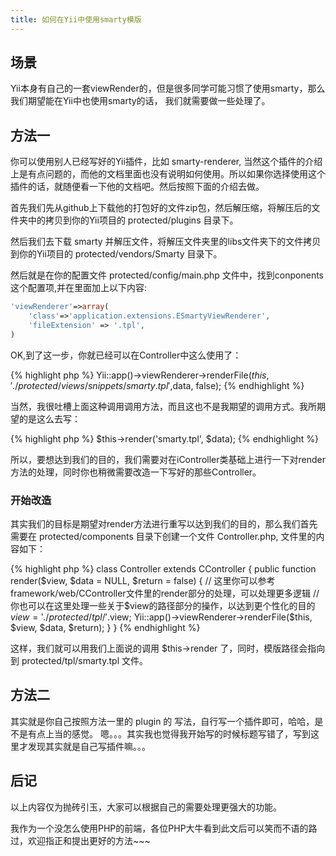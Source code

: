```yaml
---
title: 如何在Yii中使用smarty模版
---
```


## 场景

Yii本身有自己的一套viewRender的，但是很多同学可能习惯了使用smarty，那么我们期望能在Yii中也使用smarty的话， 我们就需要做一些处理了。

## 方法一

你可以使用别人已经写好的Yii插件，比如 smarty-renderer, 当然这个插件的介绍上是有点问题的，而他的文档里面也没有说明如何使用。所以如果你选择使用这个插件的话，就随便看一下他的文档吧。然后按照下面的介绍去做。

首先我们先从github上下载他的打包好的文件zip包，然后解压缩，将解压后的文件夹中的拷贝到你的Yii项目的 protected/plugins 目录下。

然后我们去下载 smarty 并解压文件，将解压文件夹里的libs文件夹下的文件拷贝到你的Yii项目的 protected/vendors/Smarty 目录下。

然后就是在你的配置文件 protected/config/main.php 文件中，找到conponents 这个配置项,并在里面加上以下内容:

```php
'viewRenderer'=>array(
    'class'=>'application.extensions.ESmartyViewRenderer',
    'fileExtension' => '.tpl',
)
```

OK,到了这一步，你就已经可以在Controller中这么使用了：

{% highlight php %}
Yii::app()->viewRenderer->renderFile($this,'./protected/views/snippets/smarty.tpl',$data, false);
{% endhighlight %}

当然，我很吐槽上面这种调用调用方法，而且这也不是我期望的调用方式。我所期望的是这么去写：

{% highlight php %}
$this->render('smarty.tpl', $data);
{% endhighlight %}

所以，要想达到我们的目的，我们需要对在iController类基础上进行一下对render方法的处理，同时你也稍微需要改造一下写好的那些Controller。

### 开始改造

其实我们的目标是期望对render方法进行重写以达到我们的目的，那么我们首先需要在 protected/components 目录下创建一个文件 Controller.php, 文件里的内容如下：

{% highlight php %}
class Controller extends CController
{
    public function render($view, $data = NULL, $return = false)
    {
        // 这里你可以参考 framework/web/CController文件里的render部分的处理，可以处理更多逻辑
        // 你也可以在这里处理一些关于$view的路径部分的操作，以达到更个性化的目的
        $view = './protected/tpl/'.$view;
        Yii::app()->viewRenderer->renderFile($this, $view, $data, $return);
    }
}
{% endhighlight %}

这样，我们就可以用我们上面说的调用 $this->render 了，同时，模版路径会指向到 protected/tpl/smarty.tpl 文件。

## 方法二
其实就是你自己按照方法一里的 plugin 的 写法，自行写一个插件即可，哈哈，是不是有点上当的感觉。 嗯。。。其实我也觉得我开始写的时候标题写错了，写到这里才发现其实就是自己写插件嘛。。。

## 后记
以上内容仅为抛砖引玉，大家可以根据自己的需要处理更强大的功能。

我作为一个没怎么使用PHP的前端，各位PHP大牛看到此文后可以笑而不语的路过，欢迎指正和提出更好的方法~~~